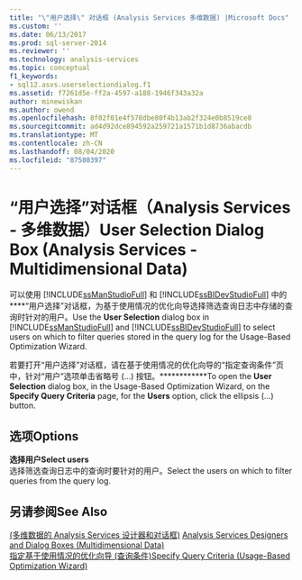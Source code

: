 ```yaml
---
title: "\"用户选择\" 对话框 (Analysis Services 多维数据) |Microsoft Docs"
ms.custom: ''
ms.date: 06/13/2017
ms.prod: sql-server-2014
ms.reviewer: ''
ms.technology: analysis-services
ms.topic: conceptual
f1_keywords:
- sql12.asvs.userselectiondialog.f1
ms.assetid: f7261d5e-ff2a-4597-a188-1946f343a32a
author: minewiskan
ms.author: owend
ms.openlocfilehash: 8f02f01e4f578dbe80f4b13ab2f324e0b8519ce8
ms.sourcegitcommit: ad4d92dce894592a259721a1571b1d8736abacdb
ms.translationtype: MT
ms.contentlocale: zh-CN
ms.lasthandoff: 08/04/2020
ms.locfileid: "87580397"
---
```

# <a name="user-selection-dialog-box-analysis-services---multidimensional-data"></a><span data-ttu-id="74b03-102">“用户选择”对话框（Analysis Services - 多维数据）</span><span class="sxs-lookup"><span data-stu-id="74b03-102">User Selection Dialog Box (Analysis Services - Multidimensional Data)</span></span>
  <span data-ttu-id="74b03-103">可以使用 [!INCLUDE[ssManStudioFull](../includes/ssmanstudiofull-md.md)] 和 [!INCLUDE[ssBIDevStudioFull](../includes/ssbidevstudiofull-md.md)] 中的\*\*\*\*“用户选择”对话框，为基于使用情况的优化向导选择筛选查询日志中存储的查询时针对的用户。</span><span class="sxs-lookup"><span data-stu-id="74b03-103">Use the **User Selection** dialog box in [!INCLUDE[ssManStudioFull](../includes/ssmanstudiofull-md.md)] and [!INCLUDE[ssBIDevStudioFull](../includes/ssbidevstudiofull-md.md)] to select users on which to filter queries stored in the query log for the Usage-Based Optimization Wizard.</span></span>  
  
 <span data-ttu-id="74b03-104">若要打开“用户选择”对话框，请在基于使用情况的优化向导的“指定查询条件”页中，针对“用户”选项单击省略号 (...) 按钮。\*\*\*\*\*\*\*\*\*\*\*\*</span><span class="sxs-lookup"><span data-stu-id="74b03-104">To open the **User Selection** dialog box, in the Usage-Based Optimization Wizard, on the **Specify Query Criteria** page, for the **Users** option, click the ellipsis (...) button.</span></span>  
  
## <a name="options"></a><span data-ttu-id="74b03-105">选项</span><span class="sxs-lookup"><span data-stu-id="74b03-105">Options</span></span>  
 <span data-ttu-id="74b03-106">**选择用户**</span><span class="sxs-lookup"><span data-stu-id="74b03-106">**Select users**</span></span>  
 <span data-ttu-id="74b03-107">选择筛选查询日志中的查询时要针对的用户。</span><span class="sxs-lookup"><span data-stu-id="74b03-107">Select the users on which to filter queries from the query log.</span></span>  
  
## <a name="see-also"></a><span data-ttu-id="74b03-108">另请参阅</span><span class="sxs-lookup"><span data-stu-id="74b03-108">See Also</span></span>  
 <span data-ttu-id="74b03-109">[&#40;多维数据的 Analysis Services 设计器和对话框&#41;](analysis-services-designers-and-dialog-boxes-multidimensional-data.md) </span><span class="sxs-lookup"><span data-stu-id="74b03-109">[Analysis Services Designers and Dialog Boxes &#40;Multidimensional Data&#41;](analysis-services-designers-and-dialog-boxes-multidimensional-data.md) </span></span>  
 [<span data-ttu-id="74b03-110">指定基于使用情况的优化向导 &#40;查询条件&#41;</span><span class="sxs-lookup"><span data-stu-id="74b03-110">Specify Query Criteria &#40;Usage-Based Optimization Wizard&#41;</span></span>](specify-query-criteria-usage-based-optimization-wizard.md)  
  
  
